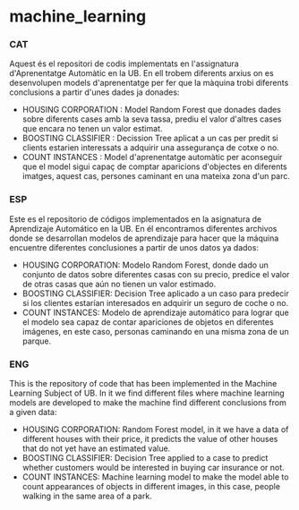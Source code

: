 # machine_learning
### CAT
Aquest és el repositori de codis implementats en l'assignatura d'Aprenentatge Automàtic en la UB. En ell trobem diferents arxius on es desenvolupen models d'aprenentatge per fer que la màquina trobi diferents conclusions a partir d'unes dades ja donades:
- HOUSING CORPORATION : Model Random Forest que donades dades sobre diferents cases amb la seva tassa, prediu el valor d'altres cases que encara no tenen un valor estimat.
- BOOSTING CLASSIFIER : Decission Tree aplicat a un cas per predit si clients estarien interessats a adquirir una assegurança de cotxe o no.
- COUNT INSTANCES : Model d'aprenentatge automàtic per aconseguir que el model sigui capaç de comptar aparicions d'objectes en diferents imatges, aquest cas, persones caminant en una mateixa zona d'un parc.
### ESP
Este es el repositorio de códigos implementados en la asignatura de Aprendizaje Automático en la UB. En él encontramos diferentes archivos donde se desarrollan modelos de aprendizaje para hacer que la máquina encuentre diferentes conclusiones a partir de unos datos ya dados:
- HOUSING CORPORATION: Modelo Random Forest, donde dado un conjunto de datos sobre diferentes casas con su precio, predice el valor de otras casas que aún no tienen un valor estimado.
- BOOSTING CLASSIFIER: Decision Tree aplicado a un caso para predecir si los clientes estarían interesados en adquirir un seguro de coche o no.
- COUNT INSTANCES: Modelo de aprendizaje automático para lograr que el modelo sea capaz de contar apariciones de objetos en diferentes imágenes, en este caso, personas caminando en una misma zona de un parque.
### ENG
This is the repository of code that has been implemented in the Machine Learning Subject of UB. In it we find different files where machine learning models are developed to make the machine find different conclusions from a given data:
- HOUSING CORPORATION: Random Forest model, in it we have a data of different houses with their price, it predicts the value of other houses that do not yet have an estimated value.
- BOOSTING CLASSIFIER: Decision Tree applied to a case to predict whether customers would be interested in buying car insurance or not.
- COUNT INSTANCES: Machine learning model to make the model able to count appearances of objects in different images, in this case, people walking in the same area of a park.
